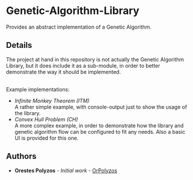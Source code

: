 # Genetic-Algorithm-Library
Provides an abstract implementation of a Genetic Algorithm.

## Details
The project at hand in this repository is not actually the Genetic Algorithm Library, but it does include it as a sub-module, 
in order to better demonstrate the way it should be implemented.<br/><br/>

Example implementations:
* <em>Infinite Monkey Theorem (ITM)</em><br/>
A rather simple example, with console-output just to show the usage of the library.
* <em>Convex Hull Problem (CH)</em><br/>
A more complex example, in order to demonstrate how the library and genetic algorithm flow can be configured to fit any needs.
Also a basic UI is provided for this one.

## Authors
* **Orestes Polyzos** - *Initial work* - [OrPolyzos](https://github.com/OrPolyzos)
